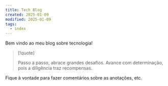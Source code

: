 ```yaml
---
title: Tech Blog
created: 2025-01-09
modified: 2025-01-09
tags:
  - index
---
```


Bem vindo ao meu blog sobre tecnologia!

> [!quote]
>
> Passo a passo, abrace grandes desafios. Avance com determinação, pois a diligência traz recompensas.
> 

Fique à vontade para fazer comentários sobre as anotações, etc.
